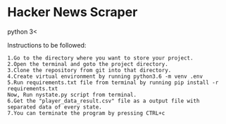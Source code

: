# Hacker News Scraper
python 3<

Instructions to be followed:

    1.Go to the directory where you want to store your project.
    2.Open the terminal and goto the project directory.
    3.Clone the repository from git into that directory.
    4.Create virtual environment by running python3.6 -m venv .env
    5.Run requirements.txt file from terminal by running pip install -r requirements.txt
    Now, Run nystate.py script from terminal.
    6.Get the "player_data_result.csv" file as a output file with separated data of every state.
    7.You can terminate the program by pressing CTRL+c
